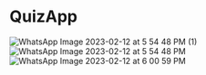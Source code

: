 # QuizApp


![WhatsApp Image 2023-02-12 at 5 54 48 PM (1)](https://user-images.githubusercontent.com/119398075/218311057-fc58e44a-8e71-4c10-aabd-2af997845919.jpeg)
![WhatsApp Image 2023-02-12 at 5 54 48 PM](https://user-images.githubusercontent.com/119398075/218311054-52b5accd-f541-41b9-9b6d-1ca70cd4a661.jpeg)
![WhatsApp Image 2023-02-12 at 6 00 59 PM](https://user-images.githubusercontent.com/119398075/218311220-3ce0ef18-c04f-416e-bbf3-3443fa710bd4.jpeg)
